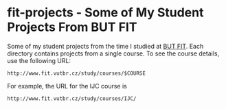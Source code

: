 fit-projects - Some of My Student Projects From BUT FIT
=======================================================

Some of my student projects from the time I studied at [BUT
FIT](http://www.fit.vutbr.cz/). Each directory contains projects from a single
course. To see the course details, use the following URL:
```
http://www.fit.vutbr.cz/study/courses/$COURSE
```
For example, the URL for the IJC course is
```
http://www.fit.vutbr.cz/study/courses/IJC/
```
